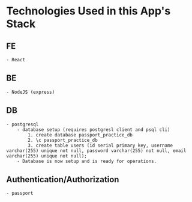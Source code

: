 # Technologies Used in this App's Stack

## FE

    - React

## BE

    - NodeJS (express)

## DB

    - postgresql
        - database setup (requires postgresl client and psql cli)
            1. create database passport_practice_db
            2. \c passport_practice_db
            3. create table users (id serial primary key, username varchar(255) unique not null, password varchar(255) not null, email varchar(255) unique not null);
        - Database is now setup and is ready for operations.

## Authentication/Authorization

    - passport
